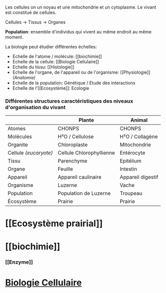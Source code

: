 
Les cellules on un noyau et une mitochondrie et un cytoplasme. Le vivant est constitué de cellules.

Cellules -> Tissus -> Organes

**Population**: ensemble d'individus qui vivent au même endroit au même moment.

La biologie peut étudier différentes échelles:
 - Echelle de l'atome / molécule: [[biochimie]]
 - Echelle de la cellule: [[Biologie Cellulaire]]
 - Echelle du tissu: [[Histologie]]
 - Echelle de l'organe, de l'appareil ou de l'organisme: [[Physiologie]] *(Anatomie)*
 - Echelle de la population: Génétique / Etude des interactions
 - Echelle de l'[[Ecosystème]]: Ecologie

### Différentes structures caractéristiques des niveaux d'organisation du vivant



|                       | Plante                   | Animal            |
| --------------------- | ------------------------ | ----------------- |
| Atomes                | CHONPS                   | CHONPS            |
| Molécules             | H²O / Cellulose          | H²O / Collagène   |
| Organite              | Chloroplaste             | Mitochondrie      |
| Cellule *(eucaryote)* | Cellule Chlorophyllienne | Entérocyte        |
| Tissu                 | Parenchyme               | Epitélium         |
| Organe                | Feuille                  | Intestin          |
| Appareil              | Appareil caulinaire      | Appareil digestif |
| Organisme             | Luzerne                  | Vache             |
| Population            | Population de Luzerne    | Troupeau          |
| Écosystème            | Prairie                  | Prairie           |

# [[Ecosystème prairial]]

# [[biochimie]]

### [[Enzyme]]

# [Biologie Cellulaire](Cellule)



